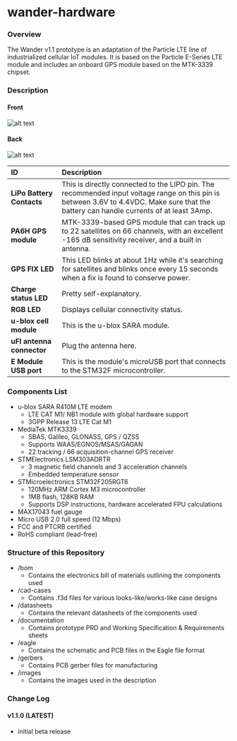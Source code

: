 # wander-hardware

### Overview

The Wander v1.1 prototype is an adaptation of the Particle LTE line of industrialized cellular IoT modules. It is based on the Particle E-Series LTE module and includes an onboard GPS module based on the MTK-3339 chipset.

### Description

#### Front

![alt text](https://github.com/wander-inc/wander-hardware/blob/master/images/wander-v1.1%20front%20numbered.png)

#### Back

![alt text](https://github.com/wander-inc/wander-hardware/blob/master/images/wander-v1.1%20back%20numbered.png)


| ID 					    | Description                                      |
|:--------------------------|:-------------------------------------------------|
| **LiPo Battery Contacts**        | This is directly connected to the LIPO pin. The recommended input voltage range on this pin is between 3.6V to 4.4VDC. Make sure that the battery can handle currents of at least 3Amp.  |
| **PA6H GPS module**           |MTK-3339-based GPS module that can track up to 22 satellites on 66 channels, with an excellent -165 dB sensitivity receiver, and a built in antenna.|
| **GPS FIX LED**     | This LED blinks at about 1Hz while it's searching for satellites and blinks once every 15 seconds when a fix is found to conserve power.|
| **Charge status LED**     | Pretty self-explanatory.|
| **RGB LED**        | Displays cellular connectivity status.|
| **u-blox cell module**    | This is the u-blox SARA module.|
| **uFl antenna connector** |Plug the antenna here. |
| **E Module USB port**       | This is the module's microUSB port that connects to the STM32F microcontroller.|

### Components List

* u-blox SARA R410M LTE modem
  * LTE CAT M1/ NB1 module with global hardware support
  * 3GPP Release 13 LTE Cat M1
* MediaTek MTK3339
  * SBAS, Galileo, GLONASS, GPS / QZSS
  * Supports WAAS/EGNOS/MSAS/GAGAN
  * 22 tracking / 66 acquisition-channel GPS receiver
* STMElectronics LSM303ADRTR
  * 3 magnetic field channels and 3 acceleration channels
  * Embedded temperature sensor
* STMicroelectronics STM32F205RGT6 
  * 120MHz ARM Cortex M3 microcontroller
  * 1MB flash, 128KB RAM 
  * Supports DSP instructions, hardware accelerated FPU calculations 
* MAX17043 fuel gauge
* Micro USB 2.0 full speed (12 Mbps)
* FCC and PTCRB certified
* RoHS compliant (lead-free)

### Structure of this Repository
 - /bom
     + Contains the electronics bill of materials outlining the components used
 - /cad-cases
     + Contains .f3d files for various looks-like/works-like case designs
 - /datasheets
     + Contains the relevant datasheets of the components used
 - /documentation
     + Contains prototype PRD and Working Specification & Requirements sheets
 - /eagle
     + Contains the schematic and PCB files in the Eagle file format
 - /gerbers
     + Contains PCB gerber files for manufacturing
 - /images
     + Contains the images used in the description


### Change Log
#### v1.1.0 (LATEST)
* initial beta release
